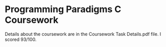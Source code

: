 # Programming Paradigms C Coursework
Details about the coursework are in the Coursework Task Details.pdf file. I scored 93/100.

